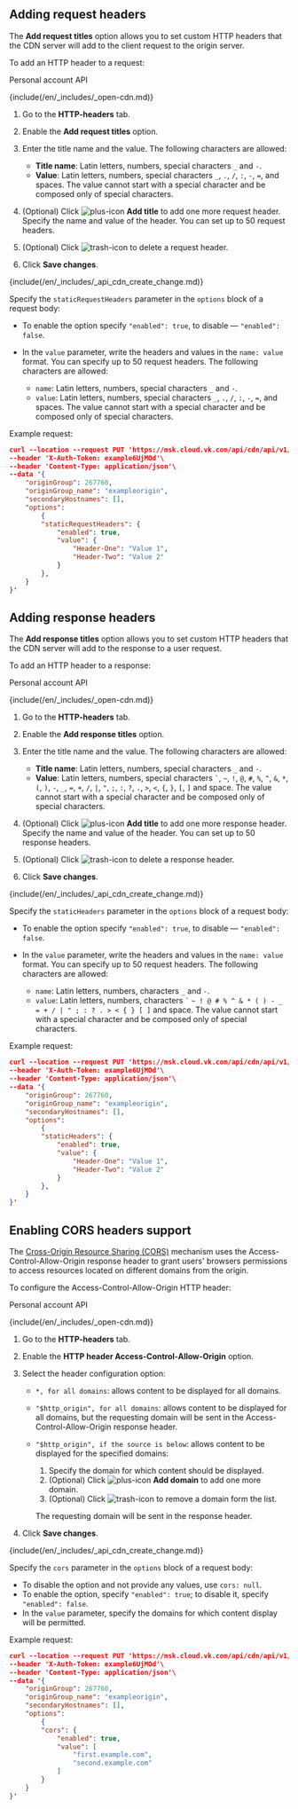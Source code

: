 ## Adding request headers

The **Add request titles** option allows you to set custom HTTP headers that the CDN server will add to the client request to the origin server.

To add an HTTP header to a request:

<tabs>
<tablist>
<tab>Personal account</tab>
<tab>API</tab>
</tablist>
<tabpanel>

{include(/en/_includes/_open-cdn.md)}

1. Go to the **HTTP-headers** tab.
1. Enable the **Add request titles** option.
1. Enter the title name and the value. The following characters are allowed:

    - **Title name**: Latin letters, numbers, special characters `_` and `-`.
    - **Value**: Latin letters, numbers, special characters `_`, `.`, `/`, `:`, `-`, `=`, and spaces. The value cannot start with a special character and be composed only of special characters.
1. (Optional) Click ![plus-icon](/en/assets/plus-icon.svg "inline") **Add title** to add one more request header. Specify the name and value of the header. You can set up to 50 request headers.
1. (Optional) Click ![trash-icon](/en/assets/trash-icon.svg "inline") to delete a request header.
1. Click **Save changes**.

</tabpanel>
<tabpanel>

{include(/en/_includes/_api_cdn_create_change.md)}

Specify the `staticRequestHeaders` parameter in the `options` block of a request body:

- To enable the option specify `"enabled": true`, to disable  — `"enabled": false`.
- In the `value` parameter, write the headers and values in the `name: value` format. You can specify up to 50 request headers. The following characters are allowed:

  - `name`: Latin letters, numbers, special characters `_` and `-`.
  - `value`: Latin letters, numbers, special characters `_`, `.`, `/`, `:`, `-`, `=`, and spaces. The value cannot start with a special character and be composed only of special characters.

Example request:

```json
curl --location --request PUT 'https://msk.cloud.vk.com/api/cdn/api/v1/projects/examplef8f67/resources/175281'\
--header 'X-Auth-Token: example6UjMOd'\
--header 'Content-Type: application/json'\
--data '{
    "originGroup": 267760,
    "originGroup_name": "exampleorigin",
    "secondaryHostnames": [],
    "options":
        {
        "staticRequestHeaders": {
            "enabled": true,
            "value": {
                "Header-One": "Value 1",
                "Header-Two": "Value 2"
            }
        },
    }
}'
```

</tabpanel>
</tabs>

## Adding response headers

The **Add response titles** option allows you to set custom HTTP headers that the CDN server will add to the response to a user request.

To add an HTTP header to a response:

<tabs>
<tablist>
<tab>Personal account</tab>
<tab>API</tab>
</tablist>
<tabpanel>

{include(/en/_includes/_open-cdn.md)}

1. Go to the **HTTP-headers** tab.
1. Enable the **Add response titles** option.
1. Enter the title name and the value. The following characters are allowed:

    - **Title name**: Latin letters, numbers, special characters `_` and `-`.
    - **Value**: Latin letters, numbers, special characters `` ` ``, `~`, `!`, `@`, `#`, `%`, `^`, `&`, `*`, `(`, `)`, `-`, `_`, `=`, `+`, `/`, `|`, `"`, `;`, `:`, `?`, `.`, `>`, `<`, `{`, `}`, `[`, `]` and space. The value cannot start with a special character and be composed only of special characters.
1. (Optional) Click ![plus-icon](/en/assets/plus-icon.svg "inline") **Add title** to add one more response header. Specify the name and value of the header. You can set up to 50 response headers.
1. (Optional) Click ![trash-icon](/en/assets/trash-icon.svg "inline") to delete a response header.
1. Click **Save changes**.

</tabpanel>
<tabpanel>

{include(/en/_includes/_api_cdn_create_change.md)}

Specify the `staticHeaders` parameter in the `options` block of a request body:

- To enable the option specify `"enabled": true`, to disable  — `"enabled": false`.
- In the `value` parameter, write the headers and values in the `name: value` format. You can specify up to 50 request headers. The following characters are allowed:

  - `name`: Latin letters, numbers, characters `_` and `-`.
  - `value`: Latin letters, numbers, characters `` ` `` `~ ! @ # % ^ & * ( ) - _ = + / | " ; : ? . > < { } [ ]` and space. The value cannot start with a special character and be composed only of special characters.

Example request:

```json
curl --location --request PUT 'https://msk.cloud.vk.com/api/cdn/api/v1/projects/examplef8f67/resources/175281'\
--header 'X-Auth-Token: example6UjMOd'\
--header 'Content-Type: application/json'\
--data '{
    "originGroup": 267760,
    "originGroup_name": "exampleorigin",
    "secondaryHostnames": [],
    "options":
        {
        "staticHeaders": {
            "enabled": true,
            "value": {
                "Header-One": "Value 1",
                "Header-Two": "Value 2"
            }
        },
    }
}'
```

</tabpanel>
</tabs>

## Enabling CORS headers support

The [Cross-Origin Resource Sharing (CORS)](/ru/base/s3/references#cors "change-lang") mechanism uses the Access-Control-Allow-Origin response header to grant users' browsers permissions to access resources located on different domains from the origin.

To configure the Access-Control-Allow-Origin HTTP header:

<tabs>
<tablist>
<tab>Personal account</tab>
<tab>API</tab>
</tablist>
<tabpanel>

{include(/en/_includes/_open-cdn.md)}

1. Go to the **HTTP-headers** tab.
1. Enable the **HTTP header Access-Control-Allow-Origin** option.
1. Select the header configuration option:

    - `*, for all domains`: allows content to be displayed for all domains.
    - `"$http_origin", for all domains`: allows content to be displayed for all domains, but the requesting domain will be sent in the Access-Control-Allow-Origin response header.
    - `"$http_origin", if the source is below`: allows content to be displayed for the specified domains:

        1. Specify the domain for which content should be displayed.
        1. (Optional) Click ![plus-icon](/en/assets/plus-icon.svg "inline") **Add domain** to add one more domain.
        1. (Optional) Click ![trash-icon](/en/assets/trash-icon.svg "inline") to remove a domain form the list.

        The requesting domain will be sent in the response header.
1. Click **Save changes**.

</tabpanel>
<tabpanel>

{include(/en/_includes/_api_cdn_create_change.md)}

Specify the `cors` parameter in the `options` block of a request body:

- To disable the option and not provide any values, use `cors: null`.
- To enable the option, specify `"enabled": true`; to disable it, specify `"enabled": false`.
- In the `value` parameter, specify the domains for which content display will be permitted.

Example request:

```json
curl --location --request PUT 'https://msk.cloud.vk.com/api/cdn/api/v1/projects/examplef8f67/resources/175281'\
--header 'X-Auth-Token: example6UjMOd'\
--header 'Content-Type: application/json'\
--data '{
    "originGroup": 267760,
    "originGroup_name": "exampleorigin",
    "secondaryHostnames": [],
    "options":
        {
        "cors": {
            "enabled": true,
            "value": [
                "first.example.com",
                "second.example.com"
            ]
        }
    }
}'
```

</tabpanel>
</tabs>
